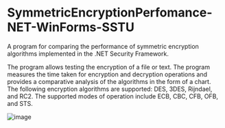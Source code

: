 # SymmetricEncryptionPerfomance-NET-WinForms-SSTU
A program for comparing the performance of symmetric encryption algorithms implemented in the .NET Security Framework.

The program allows testing the encryption of a file or text. The program measures the time taken for encryption and decryption operations and provides a comparative analysis of the algorithms in the form of a chart. The following encryption algorithms are supported: DES, 3DES, Rijndael, and RC2. The supported modes of operation include ECB, CBC, CFB, OFB, and STS.

![image](https://github.com/ruddanil/SymmetricEncryptionAlgorithms-WinForms-SSTU/assets/25799951/1bce5033-0fbf-4c82-9eb8-74b9ab83ce84)
